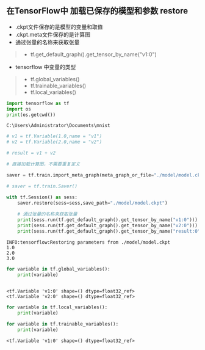 
## 在TensorFlow中 加载已保存的模型和参数 restore

* .ckpt文件保存的是模型的变量和取值
* .ckpt.meta文件保存的是计算图
* 通过张量的名称来获取张量
> * tf.get_default_graph().get_tensor_by_name("v1:0")  
* tensorflow 中变量的类型
> * tf.global_variables()
> * tf.trainable_variables()
> * tf.local_variables() 



```python
import tensorflow as tf
import os
print(os.getcwd())
```

    C:\Users\Administrator\Documents\mnist
    


```python
# v1 = tf.Variable(1.0,name = "v1")
# v2 = tf.Variable(2.0,name = "v2")

# result = v1 + v2
```


```python
# 直接加载计算图，不需要重复定义

saver = tf.train.import_meta_graph(meta_graph_or_file="./model/model.ckpt.meta")

```


```python
# saver = tf.train.Saver()
```


```python
with tf.Session() as sess:
    saver.restore(sess=sess,save_path="./model/model.ckpt")
    
    # 通过张量的名称来获取张量
    print(sess.run(tf.get_default_graph().get_tensor_by_name("v1:0")))
    print(sess.run(tf.get_default_graph().get_tensor_by_name("v2:0")))
    print(sess.run(tf.get_default_graph().get_tensor_by_name("result:0")))
```

    INFO:tensorflow:Restoring parameters from ./model/model.ckpt
    1.0
    2.0
    3.0
    


```python
for variable in tf.global_variables():
    print(variable)
    
```

    <tf.Variable 'v1:0' shape=() dtype=float32_ref>
    <tf.Variable 'v2:0' shape=() dtype=float32_ref>
    


```python
for variable in tf.local_variables():
    print(variable)
```


```python
for variable in tf.trainable_variables():
    print(variable)
```

    <tf.Variable 'v1:0' shape=() dtype=float32_ref>
    


```python

```

